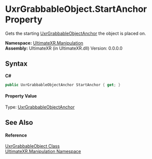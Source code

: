 # UxrGrabbableObject.StartAnchor Property 
 

Gets the starting <a href="T_UltimateXR_Manipulation_UxrGrabbableObjectAnchor">UxrGrabbableObjectAnchor</a> the object is placed on.

**Namespace:**&nbsp;<a href="N_UltimateXR_Manipulation">UltimateXR.Manipulation</a><br />**Assembly:**&nbsp;UltimateXR (in UltimateXR.dll) Version: 0.0.0.0

## Syntax

**C#**<br />
``` C#
public UxrGrabbableObjectAnchor StartAnchor { get; }
```


#### Property Value
Type: <a href="T_UltimateXR_Manipulation_UxrGrabbableObjectAnchor">UxrGrabbableObjectAnchor</a>

## See Also


#### Reference
<a href="T_UltimateXR_Manipulation_UxrGrabbableObject">UxrGrabbableObject Class</a><br /><a href="N_UltimateXR_Manipulation">UltimateXR.Manipulation Namespace</a><br />